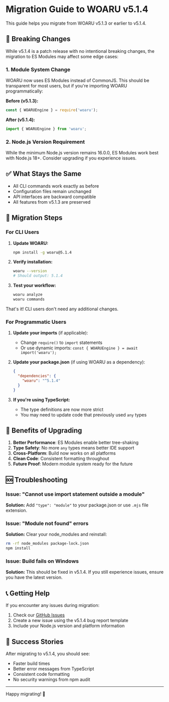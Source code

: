 # Migration Guide to WOARU v5.1.4

This guide helps you migrate from WOARU v5.1.3 or earlier to v5.1.4.

## 🚨 Breaking Changes

While v5.1.4 is a patch release with no intentional breaking changes, the migration to ES Modules may affect some edge cases:

### 1. Module System Change

WOARU now uses ES Modules instead of CommonJS. This should be transparent for most users, but if you're importing WOARU programmatically:

**Before (v5.1.3):**
```javascript
const { WOARUEngine } = require('woaru');
```

**After (v5.1.4):**
```javascript
import { WOARUEngine } from 'woaru';
```

### 2. Node.js Version Requirement

While the minimum Node.js version remains 16.0.0, ES Modules work best with Node.js 18+. Consider upgrading if you experience issues.

## ✅ What Stays the Same

- All CLI commands work exactly as before
- Configuration files remain unchanged
- API interfaces are backward compatible
- All features from v5.1.3 are preserved

## 🔄 Migration Steps

### For CLI Users

1. **Update WOARU:**
   ```bash
   npm install -g woaru@5.1.4
   ```

2. **Verify installation:**
   ```bash
   woaru --version
   # Should output: 5.1.4
   ```

3. **Test your workflow:**
   ```bash
   woaru analyze
   woaru commands
   ```

That's it! CLI users don't need any additional changes.

### For Programmatic Users

1. **Update your imports** (if applicable):
   - Change `require()` to `import` statements
   - Or use dynamic imports: `const { WOARUEngine } = await import('woaru');`

2. **Update your package.json** (if using WOARU as a dependency):
   ```json
   {
     "dependencies": {
       "woaru": "^5.1.4"
     }
   }
   ```

3. **If you're using TypeScript:**
   - The type definitions are now more strict
   - You may need to update code that previously used `any` types

## 🎯 Benefits of Upgrading

1. **Better Performance**: ES Modules enable better tree-shaking
2. **Type Safety**: No more `any` types means better IDE support
3. **Cross-Platform**: Build now works on all platforms
4. **Clean Code**: Consistent formatting throughout
5. **Future Proof**: Modern module system ready for the future

## 🆘 Troubleshooting

### Issue: "Cannot use import statement outside a module"

**Solution:** Add `"type": "module"` to your package.json or use `.mjs` file extension.

### Issue: "Module not found" errors

**Solution:** Clear your node_modules and reinstall:
```bash
rm -rf node_modules package-lock.json
npm install
```

### Issue: Build fails on Windows

**Solution:** This should be fixed in v5.1.4. If you still experience issues, ensure you have the latest version.

## 📞 Getting Help

If you encounter any issues during migration:

1. Check our [GitHub Issues](https://github.com/iamthamanic/WOARU-WorkaroundUltra/issues)
2. Create a new issue using the v5.1.4 bug report template
3. Include your Node.js version and platform information

## 🎉 Success Stories

After migrating to v5.1.4, you should see:
- Faster build times
- Better error messages from TypeScript
- Consistent code formatting
- No security warnings from npm audit

---

Happy migrating! 🚀